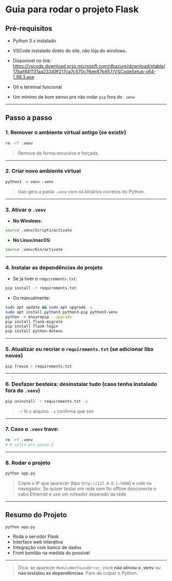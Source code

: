 
# Guia para rodar o projeto Flask

## Pré-requisitos

- Python 3.x instalado
- VSCode instalado direto do site, não loja do windows. 
- Disponivel no link: https://vscode.download.prss.microsoft.com/dbazure/download/stable/17baf841131aa23349f217ca7c570c76ee87b957/VSCodeSetup-x64-1.99.3.exe

- Git e terminal funcional 
- Um mínimo de bom senso pra não rodar `pip` fora do `.venv`

---

## Passo a passo

### 1. Remover o ambiente virtual antigo (se existir)
```bash
rm -rf .venv
```
> Remove de forma recursiva e forçada.

---

### 2. Criar novo ambiente virtual
```bash
python3 -m venv .venv
```
> Isso gera a pasta `.venv` com os binários corretos do Python.

---

### 3. Ativar o `.venv`

- **No Windows:**
```bash
source .venv/Scripts/activate
```

- **No Linux/macOS:**
```bash
source .venv/bin/activate
```

---

### 4. Instalar as dependências do projeto

- Se já tiver o `requirements.txt`:
```bash
pip install -r requirements.txt
```

- Ou manualmente:
```bash
sudo apt update && sudo apt upgrade -y
sudo apt install python3 python3-pip python3-venv
python -m ensurepip --upgrade 
pip install flask-migrate
pip install flask-login
pip install python-dotenv
```

---

### 5. Atualizar ou recriar o `requirements.txt` (se adicionar libs novas)
```bash
pip freeze > requirements.txt
```

---

### 6. Desfazer besteira: desinstalar tudo (caso tenha instalado fora do `.venv`)
```bash
pip uninstall -r requirements.txt -y
```
> `-r` lê o arquivo. `-y` confirma que sim
---

### 7. Caso o `.venv` trave:
```bash
rm -rf .venv
# E volta pro passo 2
```

---

### 8. Rodar o projeto
```bash
python app.py
```
> Copie o IP que aparecer (tipo `http://127.0.0.1:5000`) e cole no navegador.
> Se quiser testar em rede sem fio offline desconecte o cabo Ethernet e use um roteador separado da rede
---

## Resumo do Projeto

```bash
python app.py
```

- Roda o servidor Flask
- Interface web interativa
- Integração com banco de dados
- Front bonitão na medida do possível

---

> Dica: se aparecer `ModuleNotFoundError`, você **não ativou o .venv** ou **não instalou as dependências**. Pare de culpar o Python.
